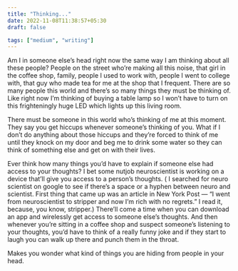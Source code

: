```yaml
---
title: "Thinking..."
date: 2022-11-08T11:38:57+05:30
draft: false

tags: ["medium", "writing"]
---
```


Am I in someone else’s head right now the same way I am thinking about all these people? People on the street who’re making all this noise, that girl in the coffee shop, family, people I used to work with, people I went to college with, that guy who made tea for me at the shop that I frequent. There are so many people this world and there’s so many things they must be thinking of. Like right now I’m thinking of buying a table lamp so I won’t have to turn on this frighteningly huge LED which lights up this living room.

There must be someone in this world who’s thinking of me at this moment. They say you get hiccups whenever someone’s thinking of you. What if I don’t do anything about those hiccups and they’re forced to think of me until they knock on my door and beg me to drink some water so they can think of something else and get on with their lives.

Ever think how many things you’d have to explain if someone else had access to your thoughts? I bet some nutjob neuroscientist is working on a device that’ll give you access to a person’s thoughts. ( I searched for neuro scientist on google to see if there’s a space or a hyphen between neuro and scientist. First thing that came up was an article in New York Post — “I went from neuroscientist to stripper and now I’m rich with no regrets.” I read it, because, you know, stripper.) There’ll come a time when you can download an app and wirelessly get access to someone else’s thoughts. And then whenever you’re sitting in a coffee shop and suspect someone’s listening to your thoughts, you’d have to think of a really funny joke and if they start to laugh you can walk up there and punch them in the throat.

Makes you wonder what kind of things you are hiding from people in your head.